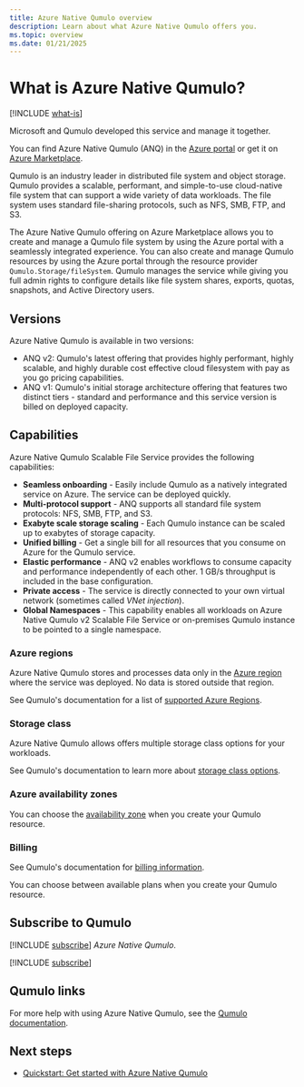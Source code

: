 ```yaml
---
title: Azure Native Qumulo overview
description: Learn about what Azure Native Qumulo offers you.
ms.topic: overview
ms.date: 01/21/2025
---
```


# What is Azure Native Qumulo?

[!INCLUDE [what-is](../includes/what-is.md)]

Microsoft and Qumulo developed this service and manage it together.

You can find Azure Native Qumulo (ANQ) in the [Azure portal](https://portal.azure.com/#view/HubsExtension/BrowseResource/resourceType/Qumulo.Storage%2FfileSystems) or get it on [Azure Marketplace](https://azuremarketplace.microsoft.com/marketplace/apps/qumulo1584033880660.qumulo-saas-mpp?tab=Overview).

Qumulo is an industry leader in distributed file system and object storage. Qumulo provides a scalable, performant, and simple-to-use cloud-native file system that can support a wide variety of data workloads. The file system uses standard file-sharing protocols, such as NFS, SMB, FTP, and S3.

The Azure Native Qumulo offering on Azure Marketplace allows you to create and manage a Qumulo file system by using the Azure portal with a seamlessly integrated experience. You can also create and manage Qumulo resources by using the Azure portal through the resource provider `Qumulo.Storage/fileSystem`. Qumulo manages the service while giving you full admin rights to configure details like file system shares, exports, quotas, snapshots, and Active Directory users.

## Versions

 Azure Native Qumulo is available in two versions:

- ANQ v2: Qumulo's latest offering that provides highly performant, highly scalable, and highly durable cost effective cloud filesystem with pay as you go pricing capabilities.
- ANQ v1: Qumulo's initial storage architecture offering that features two distinct tiers - standard and performance and this service version is billed on deployed capacity.

## Capabilities

Azure Native Qumulo Scalable File Service provides the following capabilities:

- **Seamless onboarding** - Easily include Qumulo as a natively integrated service on Azure. The service can be deployed quickly.
- **Multi-protocol support** - ANQ supports all standard file system protocols: NFS, SMB, FTP, and S3.
- **Exabyte scale storage scaling** - Each Qumulo instance can be scaled up to exabytes of storage capacity.
- **Unified billing** - Get a single bill for all resources that you consume on Azure for the Qumulo service.
- **Elastic performance** - ANQ v2 enables workflows to consume capacity and performance independently of each other. 1 GB/s throughput is included in the base configuration.
- **Private access** - The service is directly connected to your own virtual network (sometimes called _VNet injection_).
- **Global Namespaces** - This capability enables all workloads on Azure Native Qumulo v2 Scalable File Service or on-premises Qumulo instance to be pointed to a single namespace.

### Azure regions

Azure Native Qumulo stores and processes data only in the [Azure region](/azure/reliability/regions-overview) where the service was deployed. No data is stored outside that region.

See Qumulo's documentation for a list of [supported Azure Regions](https://docs.qumulo.com/azure-native-administrator-guide/getting-started/how-azure-native-qumulo-works.html#supported-azure-regions).

### Storage class

Azure Native Qumulo allows offers multiple storage class options for your workloads.

See Qumulo's documentation to learn more about [storage class options](https://docs.qumulo.com/azure-native-administrator-guide/getting-started/how-azure-native-qumulo-works.html#using-cold-workloads). 

### Azure availability zones

You can choose the [availability zone](/azure/reliability/availability-zones-overview) when you create your Qumulo resource. 

### Billing

See Qumulo's documentation for [billing information](https://docs.qumulo.com/azure-native-administrator-guide/getting-started/how-azure-native-qumulo-works.html#usage-billing-and-metering-for-azure-native-qumulo). 

You can choose between available plans when you create your Qumulo resource. 

## Subscribe to Qumulo

[!INCLUDE [subscribe](../includes/subscribe.md)] *Azure Native Qumulo*.

[!INCLUDE [subscribe](../includes/subscribe-from-azure-portal.md)]

## Qumulo links

For more help with using Azure Native Qumulo, see the [Qumulo documentation](https://docs.qumulo.com/azure-native-administrator-guide/).

## Next steps

- [Quickstart: Get started with Azure Native Qumulo](create.md)